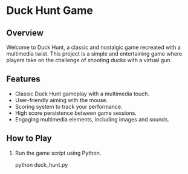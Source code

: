 # Duck Hunt Game

## Overview

Welcome to Duck Hunt, a classic and nostalgic game recreated with a multimedia twist. This project is a simple and entertaining game where players take on the challenge of shooting ducks with a virtual gun.


## Features

- Classic Duck Hunt gameplay with a multimedia touch.
- User-friendly aiming with the mouse.
- Scoring system to track your performance.
- High score persistence between game sessions.
- Engaging multimedia elements, including images and sounds.

## How to Play

1. Run the game script using Python.

   python duck_hunt.py
